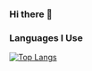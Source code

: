 ### Hi there 👋
### Languages I Use

[![Top Langs](https://github-readme-stats.vercel.app/api/top-langs/?username=Felix-Okeyo&layout=compact)](https://github.com/anuraghazra/github-readme-stats)

